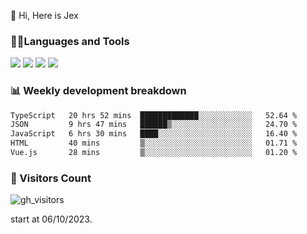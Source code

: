  👋 Hi, Here is Jex

 

### 🧑‍💻Languages and Tools

<code><a href="https://react.dev"><img src="https://api.iconify.design/logos:react.svg" /></a></code>
<code><a href="https://github.com/vuejs/core"><img src="https://api.iconify.design/logos:vue.svg" /></a></code> 
<code><a href="https://github.com/microsoft/TypeScript"><img src="https://api.iconify.design/logos:typescript-icon.svg" /></a></code>
<code><a href="https://threejs.org/"><img src="https://api.iconify.design/logos:threejs.svg" /></a></code>

### 📊 Weekly development breakdown

<!--START_SECTION:waka-->

```txt
TypeScript   20 hrs 52 mins  █████████████░░░░░░░░░░░░   52.64 %
JSON         9 hrs 47 mins   ██████▒░░░░░░░░░░░░░░░░░░   24.70 %
JavaScript   6 hrs 30 mins   ████░░░░░░░░░░░░░░░░░░░░░   16.40 %
HTML         40 mins         ▒░░░░░░░░░░░░░░░░░░░░░░░░   01.71 %
Vue.js       28 mins         ▒░░░░░░░░░░░░░░░░░░░░░░░░   01.20 %
```

<!--END_SECTION:waka-->


### 👀 Visitors Count

![gh_visitors](https://profile-counter.glitch.me/jexlau/count.svg)

start at 06/10/2023.

